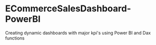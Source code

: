 # ECommerceSalesDashboard-PowerBI
Creating dynamic dashboards with major kpi's using Power BI and Dax functions
